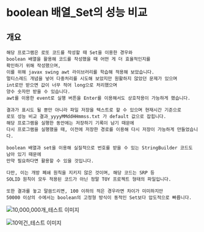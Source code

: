 # boolean 배열_Set의 성능 비교
## 개요
    해당 프로그램은 로또 코드를 작성할 때 Set을 이용한 경우와
    boolean 배열을 활용해 코드를 작성했을 때 어떤 게 더 효율적인지를 
    확인하기 위해 작성했으며, 
    이를 위해 javax swing awt 라이브러리를 학습해 적용해 보았습니다.
    멀티스레드 개념을 넣어 다중처리를 시도해 보았지만 원활하지 않았던 문제가 있으며
    int로만 받으면 값이 너무 적어 long으로 처리했으며
    양수 숫자만 받을 수 있습니다.
    awt를 이용한 event로 실행 버튼을 Enter를 이용해서도 상호작용이 가능하게 했습니다.
    
    결과가 표시도 될 뿐만 아니라 파일 저장을 텍스트로 할 수 있으며 현재시간 기준으로 
    로또 성능 비교 결과_yyyyMMddHHmmss.txt 가 default 값으로 잡힙니다.
    해당 프로그램을 실행한 동안에는 저장하기 기록이 남기 때문에
    다시 프로그램을 실행했을 때, 이전에 저장한 경로를 이용해 다시 저장이 가능하게 만들었습니다.

    boolean 배열과 set을 이용해 실질적으로 번호를 받을 수 있는 StringBuilder 코드도 남아 있기 때문에
    만약 필요하다면 활용할 수 있을 것입니다. 
    
    다만, 이는 개방 폐쇄 원칙을 지키지 않은 것이며, 해당 코드는 SRP 등 
    SOLID 원칙이 모두 적용된 코드가 아닌 정말 TOY 프로젝트 형태의 파일입니다.
    
    또한 결과를 놓고 말씀드리면, 100 이하의 적은 경우라면 차이가 미미하지만 
    50000 이상의 수에서는 boolean의 고정형 방식이 동적인 Set보다 압도적으로 빠릅니다.

![10,000,000개_테스트 이미지](https://github.com/wsh096/TOY-Java-BenchMark/blob/main/boolean%EB%B0%B0%EC%97%B4_Set%EB%B2%A4%EC%B9%98%EB%A7%88%ED%81%AC/image/10%2C000%2C000%EA%B2%B0%EA%B3%BC_txt_image.png)

![10억건_테스트 이미지](https://github.com/wsh096/TOY-Java-BenchMark/blob/main/boolean%EB%B0%B0%EC%97%B4_Set%EB%B2%A4%EC%B9%98%EB%A7%88%ED%81%AC/image/10%2C000%2C000%EA%B2%B0%EA%B3%BC_txt_image.png)